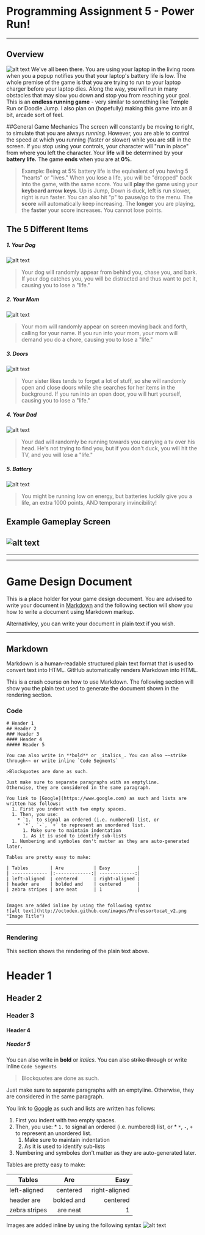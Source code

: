 # Programming Assignment 5 - Power Run!
----

## Overview
![alt text]( images/openingscreen.png "Always")
We've all been there.
You are using your laptop in the living room when you a popup notifies you that your laptop's battery life is low.
The whole premise of the game is that you are trying to run to your laptop charger before your laptop dies.
Along the way, you will run in many obstacles that may slow you down and stop you from reaching your goal.
This is an **endless running game** - very similar to something like Temple Run or Doodle Jump.
I also plan on (hopefully) making this game into an 8 bit, arcade sort of feel.

##General Game Mechanics
The screen will constantly be moving to right, to simulate that you are always _running._
However, you are able to control the speed at which you running (faster or slower) while you are still in the screen.
If you stop using your controls, your character will "run in place" from where you left the character.
Your **life** will be determined by your **battery life.** The game **ends** when you are at **0%.**
> Example: Being at 5% battery life is the equivalent of you having 5 "hearts" or "lives." When you lose a life, you will be "dropped" back into the game, with the same score.
You will **play** the game using your **keyboard arrow keys.**
> Up is Jump, Down is duck, left is run slower, right is run faster. You can also hit "p" to pause/go to the menu.
The **score** will automatically keep increasing. The **longer** you are playing, the **faster** your score increases. You cannot lose points.


## The 5 Different Items
##### 1. Your Dog
![alt text]( images/dog.png "dog")
> Your dog will randomly appear from behind you, chase you, and bark. If your dog catches you, you will be distracted and thus want to pet it, causing you to lose a "life." 

##### 2. Your Mom
![alt text]( images/testmom1.png "Mom")
> Your mom will randomly appear on screen moving back and forth, calling for your name. If you run into your mom, your mom will demand you do a chore, causing you to lose a "life."

##### 3. Doors
![alt text]( images/doorclosed.png "Doors")
> Your sister likes tends to forget a lot of stuff, so she will randomly open and close doors while she searches for her items in the background. If you run into an open door, you will hurt yourself, causing you to lose a "life."

##### 4. Your Dad
![alt text]( images/packagedad.png "Dad")
> Your dad will randomly be running towards you carrying a tv over his head. He's not trying to find you, but if you don't duck, you will hit the TV, and you will lose a "life."

##### 5. Battery
![alt text]( images/battery.png "Battery")
> You might be running low on energy, but batteries luckily give you a life, an extra 1000 points, AND temporary invincibility!



## Example Gameplay Screen
![alt text]( images/examplescreen.png "Power Run!")
----
----
----

# Game Design Document
This is a place holder for your game design document. You are advised to write your document in [Markdown](http://daringfireball.net/projects/markdown/) and the following section will show you how to write a document using Markdown markup.

Alternativley, you can write your document in plain text if you wish.

----

## Markdown
Markdown is a human-readable structured plain text format that is used to convert text into HTML. GitHub automatically renders Markdown into HTML.

This is a crash course on how to use Markdown. The following section will show you the plain text used to generate the document shown in the rendering section.

### Code

```
# Header 1
## Header 2
### Header 3
#### Header 4
##### Header 5

You can also write in **bold** or _italics_. You can also ~~strike through~~ or write inline `Code Segments`

>Blockquotes are done as such.

Just make sure to separate paragraphs with an emptyline. 
Otherwise, they are considered in the same paragraph.

You link to [Google](https://www.google.com) as such and lists are written has follows:
  1. First you indent with two empty spaces.
  1. Then, you use:
    * `1.` to signal an ordered (i.e. numbered) list, or
    * `*`, `-`, `+` to represent an unordered list.
      1. Make sure to maintain indentation
      1. As it is used to identify sub-lists
  1. Numbering and symboles don't matter as they are auto-generated later.

Tables are pretty easy to make:

| Tables        | Are           | Easy          |
| ------------- |:-------------:| -------------:|
| left-aligned  | centered      | right-aligned |
| header are    | bolded and    | centered      |
| zebra stripes | are neat      | 1             |


Images are added inline by using the following syntax
![alt text](http://octodex.github.com/images/Professortocat_v2.png "Image Title")
```

----

### Rendering
This section shows the rendering of the plain text above.

# Header 1
## Header 2
### Header 3
#### Header 4
##### Header 5

You can also write in **bold** or _italics_. You can also ~~strike through~~ or write inline `Code Segments`

>Blockquotes are done as such.

Just make sure to separate paragraphs with an emptyline. 
Otherwise, they are considered in the same paragraph.

You link to [Google](https://www.google.com) as such and lists are written has follows:
  1. First you indent with two empty spaces.
  1. Then, you use:
    * `1.` to signal an ordered (i.e. numbered) list, or
    * `*`, `-`, `+` to represent an unordered list.
      1. Make sure to maintain indentation
      1. As it is used to identify sub-lists
  1. Numbering and symboles don't matter as they are auto-generated later.

Tables are pretty easy to make:

| Tables        | Are           | Easy          |
| ------------- |:-------------:| -------------:|
| left-aligned  | centered      | right-aligned |
| header are    | bolded and    | centered      |
| zebra stripes | are neat      | 1             |


Images are added inline by using the following syntax
![alt text](http://octodex.github.com/images/Professortocat_v2.png "Image Title")

